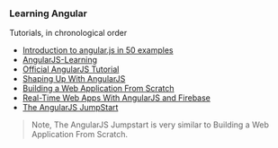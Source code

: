 ### Learning Angular

Tutorials, in chronological order

- [Introduction to angular.js in 50 examples][50examples]
- [AngularJS-Learning][github]
- [Official AngularJS Tutorial][angulartut]
- [Shaping Up With AngularJS][codeschool]
- [Building a Web Application From Scratch][scratch]
- [Real-Time Web Apps With AngularJS and Firebase][realtime]
- [The AngularJS JumpStart][jumpstart]

> Note, The AngularJS Jumpstart is very similar to Building a Web Application From Scratch.

[github]: https://github.com/jmcunningham/AngularJS-Learning
[50examples]: http://www.youtube.com/watch?v=TRrL5j3MIvo
[angulartut]: https://docs.angularjs.org/tutorial
[codeschool]: https://www.codeschool.com/courses/shaping-up-with-angular-js
[scratch]: http://code.tutsplus.com/articles/new-course-building-a-web-app-from-scratch-with-angularjs--cms-22300
[realtime]: http://code.tutsplus.com/courses/real-time-web-apps-with-angularjs-and-firebase
[jumpstart]: http://weblogs.asp.net/dwahlin/the-angularjs-jumpstart-video-training-course-has-been-released
